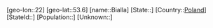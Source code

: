 ﻿---
location: [53.6,22]
type: City
tags:
- geo/City


SpocWebEntityId: 29169
isDeleted: false
confidential: public

---
[geo-lon::22]
[geo-lat::53.6]
[name::Bialla]
[State::]
[Country::[Poland](geo/Continent/Europe/Poland.md)]
[StateId::]
[Population::]
[Unknown::]

